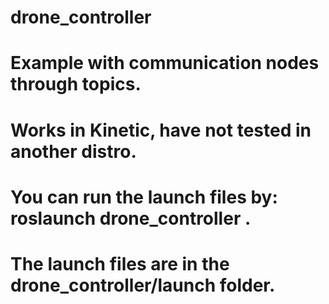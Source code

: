 # drone_controller
# Example with communication nodes through topics.
# Works in Kinetic, have not tested in another distro.

# You can run the launch files by: roslaunch drone_controller <launch file>.
# The launch files are in the drone_controller/launch folder.

